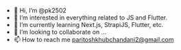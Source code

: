 - 👋 Hi, I’m @pk2502
- 👀 I’m interested in everything related to JS and Flutter.
- 🌱 I’m currently learning Next.js, StrapiJS, Flutter, etc.
- 💞️ I’m looking to collaborate on ...
- 📫 How to reach me paritoshkhubchandani2@gmail.com

<!---
pk2502/pk2502 is a ✨ special ✨ repository because its `README.md` (this file) appears on your GitHub profile.
You can click the Preview link to take a look at your changes.
--->
